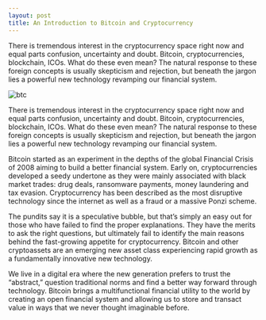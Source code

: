 ```yaml
---
layout: post
title: An Introduction to Bitcoin and Cryptocurrency
---
```


There is tremendous interest in the cryptocurrency space right now and equal parts confusion, uncertainty and doubt. Bitcoin, cryptocurrencies, blockchain, ICOs. What do these even mean? The natural response to these foreign concepts is usually skepticism and rejection, but beneath the jargon lies a powerful new technology revamping our financial system.

![btc](https://raw.github.com/queuecoin/queuecoin.github.io/master/images/btc.jpeg)

There is tremendous interest in the cryptocurrency space right now and equal parts confusion, uncertainty and doubt. Bitcoin, cryptocurrencies, blockchain, ICOs. What do these even mean? The natural response to these foreign concepts is usually skepticism and rejection, but beneath the jargon lies a powerful new technology revamping our financial system.

Bitcoin started as an experiment in the depths of the global Financial Crisis of 2008 aiming to build a better financial system. Early on, cryptocurrencies developed a seedy undertone as they were mainly associated with black market trades: drug deals, ransomware payments, money laundering and tax evasion. Cryptocurrency has been described as the most disruptive technology since the internet as well as a fraud or a massive Ponzi scheme.

The pundits say it is a speculative bubble, but that’s simply an easy out for those who have failed to find the proper explanations. They have the merits to ask the right questions, but ultimately fail to identify the main reasons behind the fast-growing appetite for cryptocurrency. Bitcoin and other cryptoassets are an emerging new asset class experiencing rapid growth as a fundamentally innovative new technology.

We live in a digital era where the new generation prefers to trust the “abstract,” question traditional norms and find a better way forward through technology. Bitcoin brings a multifunctional financial utility to the world by creating an open financial system and allowing us to store and transact value in ways that we never thought imaginable before.
